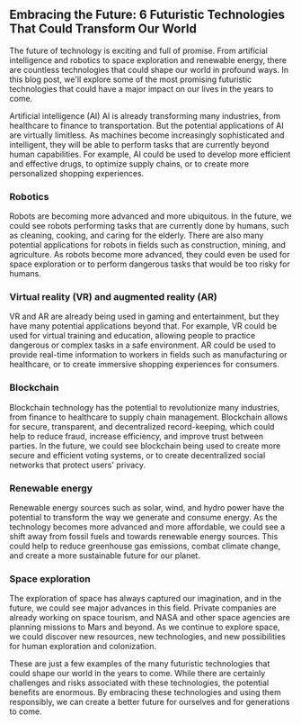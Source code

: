 ## Embracing the Future: 6 Futuristic Technologies That Could Transform Our World

The future of technology is exciting and full of promise. From artificial intelligence and robotics to space exploration and renewable energy, there are countless technologies that could shape our world in profound ways. In this blog post, we'll explore some of the most promising futuristic technologies that could have a major impact on our lives in the years to come.

Artificial intelligence (AI)
AI is already transforming many industries, from healthcare to finance to transportation. But the potential applications of AI are virtually limitless. As machines become increasingly sophisticated and intelligent, they will be able to perform tasks that are currently beyond human capabilities. For example, AI could be used to develop more efficient and effective drugs, to optimize supply chains, or to create more personalized shopping experiences.

### Robotics
Robots are becoming more advanced and more ubiquitous. In the future, we could see robots performing tasks that are currently done by humans, such as cleaning, cooking, and caring for the elderly. There are also many potential applications for robots in fields such as construction, mining, and agriculture. As robots become more advanced, they could even be used for space exploration or to perform dangerous tasks that would be too risky for humans.

### Virtual reality (VR) and augmented reality (AR)
VR and AR are already being used in gaming and entertainment, but they have many potential applications beyond that. For example, VR could be used for virtual training and education, allowing people to practice dangerous or complex tasks in a safe environment. AR could be used to provide real-time information to workers in fields such as manufacturing or healthcare, or to create immersive shopping experiences for consumers.

### Blockchain
Blockchain technology has the potential to revolutionize many industries, from finance to healthcare to supply chain management. Blockchain allows for secure, transparent, and decentralized record-keeping, which could help to reduce fraud, increase efficiency, and improve trust between parties. In the future, we could see blockchain being used to create more secure and efficient voting systems, or to create decentralized social networks that protect users' privacy.

### Renewable energy
Renewable energy sources such as solar, wind, and hydro power have the potential to transform the way we generate and consume energy. As the technology becomes more advanced and more affordable, we could see a shift away from fossil fuels and towards renewable energy sources. This could help to reduce greenhouse gas emissions, combat climate change, and create a more sustainable future for our planet.

### Space exploration
The exploration of space has always captured our imagination, and in the future, we could see major advances in this field. Private companies are already working on space tourism, and NASA and other space agencies are planning missions to Mars and beyond. As we continue to explore space, we could discover new resources, new technologies, and new possibilities for human exploration and colonization.

These are just a few examples of the many futuristic technologies that could shape our world in the years to come. While there are certainly challenges and risks associated with these technologies, the potential benefits are enormous. By embracing these technologies and using them responsibly, we can create a better future for ourselves and for generations to come.
